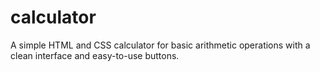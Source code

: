 # calculator
A simple HTML and CSS calculator for basic arithmetic operations with a clean interface and easy-to-use buttons. 
